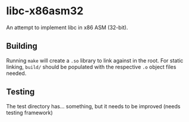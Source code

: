 # libc-x86asm32
An attempt to implement libc in x86 ASM (32-bit).

## Building
Running `make` will create a `.so` library to link against in the root. For static linking, `build/` should be populated with the respective `.o` object files needed.

## Testing
The test directory has... something, but it needs to be improved (needs testing framework)
